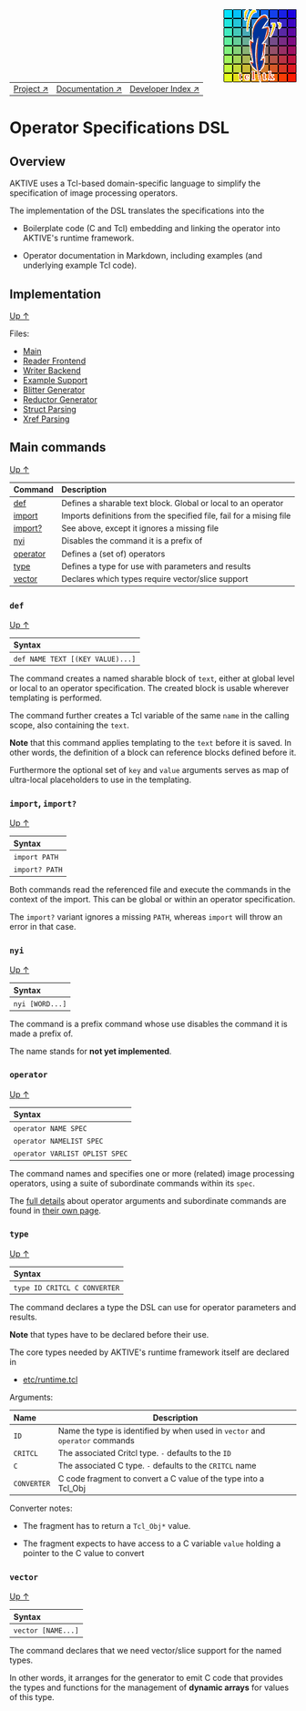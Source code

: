 <img src='../assets/aktive-logo-128.png' style='float:right;'>

||||
|---|---|---|
|[Project ↗](../../README.md)|[Documentation ↗](../index.md)|[Developer Index ↗](index.md)|


# <a name='top'></a> Operator Specifications DSL

## Overview

AKTIVE uses a Tcl-based domain-specific language to simplify the
specification of image processing operators.

The implementation of the DSL translates the specifications into the

  - Boilerplate code (C and Tcl) embedding and linking the operator
    into AKTIVE's runtime framework.

  - Operator documentation in Markdown, including examples
    (and underlying example Tcl code).

## Implementation

[Up ↑](#top)

Files:

  - [Main](/file?ci=trunk&name=support/dsl.tcl)
  - [Reader Frontend](/file?ci=trunk&name=support/reader.tcl)
  - [Writer Backend](/file?ci=trunk&name=support/writer.tcl)
  - [Example Support](/file?ci=trunk&name=support/esupport.tcl)
  - [Blitter Generator](/file?ci=trunk&name=support/blit.tcl)
  - [Reductor Generator](/file?ci=trunk&name=support/reduce.tcl)
  - [Struct Parsing](/file?ci=trunk&name=support/structs.tcl)
  - [Xref Parsing](/file?ci=trunk&name=support/xref.tcl)

## <a name='cmds'></a> Main commands

[Up ↑](#top)

|Command			|Description								|
|:---				|:---									|
|[def](#cmd-def)		|Defines a sharable text block. Global or local to an operator		|
|[import](#cmd-import)		|Imports definitions from the specified file, fail for a mising file	|
|[import?](#cmd-import)		|See above, except it ignores a missing file   	      	       		|
|[nyi](#cmd-nyi)		|Disables the command it is a prefix of					|
|[operator](#cmd-operator)	|Defines a (set of) operators  	      	       	     			|
|[type](#cmd-type)		|Defines a type for use with parameters and results			|
|[vector](#cmd-vector)		|Declares which types require vector/slice support			|

### <a name='cmd-def'></a> `def`

[Up ↑](#cmds)

|Syntax					|
|:---					|
|`def NAME TEXT [(KEY VALUE)...]`	|

The command creates a named sharable block of `text`, either at global
level or local to an operator specification. The created block is
usable wherever templating is performed.

The command further creates a Tcl variable of the same `name` in the
calling scope, also containing the `text`.

__Note__ that this command applies templating to the `text` before it
is saved.  In other words, the definition of a block can reference
blocks defined before it.

Furthermore the optional set of `key` and `value` arguments serves as
map of ultra-local placeholders to use in the templating.

### <a name='cmd-import'></a> `import`, `import?`

[Up ↑](#cmds)

|Syntax		|
|:---		|
|`import PATH`	|
|`import? PATH`	|

Both commands read the referenced file and execute the commands in the
context of the import. This can be global or within an operator
specification.

The `import?` variant ignores a missing `PATH`, whereas `import` will
throw an error in that case.

### <a name='cmd-nyi'></a> `nyi`

[Up ↑](#cmds)

|Syntax			|
|:---			|
|`nyi [WORD...]`	|

The command is a prefix command whose use disables the command it is
made a prefix of.

The name stands for __not yet implemented__.

### <a name='cmd-operator'></a> `operator`

[Up ↑](#cmds)

|Syntax				|
|:---				|
|`operator NAME SPEC`		|
|`operator NAMELIST SPEC`	|
|`operator VARLIST OPLIST SPEC`	|

The command names and specifies one or more (related) image processing
operators, using a suite of subordinate commands within its `spec`.

The [full details](opspec-op.md) about operator arguments and
subordinate commands are found in [their own page](opspec-op.md).

### <a name='cmd-type'></a> `type`

[Up ↑](#cmds)

|Syntax				|
|:---				|
|`type ID CRITCL C CONVERTER`	|

The command declares a type the DSL can use for operator parameters and
results.

__Note__ that types have to be declared before their use.

The core types needed by AKTIVE's runtime framework itself are
declared in

  - [etc/runtime.tcl](/file?ci=trunk&name=etc/runtime.tcl)

Arguments:

|Name		|Description									|
|:---		|---										|
|`ID`		|Name the type is identified by when used in `vector` and `operator` commands	|
|`CRITCL`	|The associated Critcl type. `-` defaults to the `ID`				|
|`C`		|The associated C type. `-` defaults to the `CRITCL` name			|
|`CONVERTER`	|C code fragment to convert a C value of the type into a Tcl_Obj		|

Converter notes:

  - The fragment has to return a `Tcl_Obj*` value.

  - The fragment expects to have access to a C variable `value`
    holding a pointer to the C value to convert

### <a name='cmd-vector'></a> `vector`

[Up ↑](#cmds)

|Syntax			|
|:---			|
|`vector [NAME...]`	|

The command declares that we need vector/slice support for the named types.

In other words, it arranges for the generator to emit C code that
provides the types and functions for the management of __dynamic arrays__
for values of this type.
